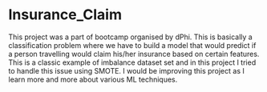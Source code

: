 # Insurance_Claim
This project was a part of bootcamp organised by dPhi. This is basically a classification problem where we have to build a model that would predict if a person travelling 
would claim his/her insurance based on certain features.
This is a classic example of imbalance dataset set and in this project I tried to handle this issue using SMOTE. 
I would be improving this project as I learn more and more about various ML techniques.
